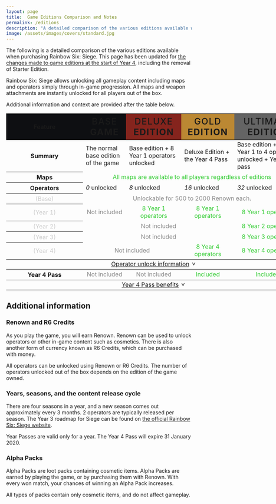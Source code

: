 ```yaml
---
layout: page
title:  Game Editions Comparison and Notes
permalink: /editions
description: "A detailed comparison of the various editions available when purchasing Rainbow Six: Siege."
image: /assets/images/covers/standard.jpg
---
```


<style>
    table{
        min-width: 800px;
        table-layout: fixed;
    }
    .sticky-header{
        position: sticky;
        top: 0;
    }
    .sticky-header th{
        background-color: #0e0f12;
    }
    .features{
        width: 12rem;
    }
    .editions{
        font-size: 1.5rem;
        text-transform: uppercase;
        letter-spacing: 0.1ch;
    }
    .editions strong{
        font-weight: 500;
    }
    .edition-deluxe{
        background-color: #85241d !important;
    }
    .edition-gold{
        background-color: #b83 !important;
    }
    .edition-ultimate{
        background-color: #646464 !important;
    }
    .table-subheader{
        font-weight: normal;
        color: #ccc;
    }
    .table-text{
        padding: 0 2rem;
    }
    .none{
        color: #888;
        text-align: center;
    }
    .locked{
        color: #fc3;
        text-align: center;
    }
    .included{
        color: #3c3;
        text-align: center;
    }
    .locked small, .included small{
        color: #fff;
    }

    .table-toggleable-section{
        display: none;
    }
    .table-toggleable-section-expanded{
        display: table-row-group;
    }
    .table-toggle{
        text-align: center;
    }
    .table-toggle::after{
        content: '>';
        padding-left: 0.5em;
        display: inline-block;
        transform: translateY(-0.25em) translateX(0.25em) rotate(90deg);
        transition: 0.25s transform;
    }
    .table-toggle-expanded::after{
        transform: translateY(0.25em) translateX(0.25em) rotate(-90deg);
    }
</style>
<script>
    function toggleClass(element, name){
        if(element.classList.contains(name)){
            element.classList.remove(name);
        }
        else{
            element.classList.add(name);
        }
    }

    function toggleTableSection(evt, id){
        evt.preventDefault();

        var tbody = document.getElementById(id);
        var toggle = evt.target.parentElement;
        if(tbody.classList.contains("table-toggleable-section")){
            toggleClass(tbody, "table-toggleable-section-expanded");
            toggleClass(toggle, "table-toggle-expanded");
        }

        return false;
    }
</script>

The following is a detailed comparison of the various editions available when purchasing Rainbow Six: Siege. This page has been updated for <a href="https://rainbow6.ubisoft.com/siege/en-us/news/152-344167-16/rainbow-six-siege-year-4-editions-launching-february-12">the changes made to game editions at the start of Year 4</a>, including the removal of Starter Edition.</p>

Rainbow Six: Siege allows unlocking all gameplay content including maps and operators simply through in-game progression. All maps and weapon attachments are instantly unlocked for all players out of the box. 

Additional information and context are provided after the table below. 

<div class="overflow-container">
    <table>
        <thead class="sticky-header">
            <tr>
                <th class="features">Feature</th>
                <th class="editions edition-base font-header">
                    <strong>Base</strong> Game
                </th>
                <th class="editions edition-deluxe font-header">
                    <strong>Deluxe</strong> Edition
                </th>
                <th class="editions edition-gold font-header">
                    <strong>Gold</strong> Edition
                </th>
                <th class="editions edition-ultimate font-header">
                    <strong>Ultimate</strong> Edition
                </th>
            </tr>
        </thead>
        <tbody>
            <tr>
                <th>Summary</th>
                <td> <!--Base Edition-->
                    The normal base edition of the game
                </td>
                <td> <!--Deluxe Edition-->
                    Base edition + 8 Year 1 operators unlocked
                </td>
                <td> <!--Gold Edition-->
                    Deluxe Edition + the Year 4 Pass
                </td>
                <td> <!--Ultimate Edition-->
                    Base edition + all Year 1 to 4 operators unlocked + Year 4 pass
                </td>
            </tr>
            <tr>
                <th>Maps</th>
                <td class="included" colspan="4">All maps are available to all players regardless of editions</td>
            </tr>
            <tr>
                <th>Operators</th>
                <td> <!--Base Edition-->
                    <div class="table-emphasis"><em>0</em> unlocked</div>
                </td>
                <td> <!--Deluxe Edition-->
                    <div class="table-emphasis"><em>8</em> unlocked</div>
                </td>
                <td> <!--Gold Edition-->
                    <div class="table-emphasis"><em>16</em> unlocked</div>
                </td>
                <td> <!--Ultimate Edition-->
                    <div class="table-emphasis"><em>32</em> unlocked</div>
                </td>
            </tr>
            <tr>
                <th class="table-subheader">(Base)</th>
                <td class="none" colspan="4">Unlockable for 500 to 2000 Renown each.</td>
            </tr>
            <tr>
                <th class="table-subheader">(Year 1)</th>
                <td class="none">Not included</td>
                <td class="included">8 Year 1 operators</td>
                <td class="included">8 Year 1 operators</td>
                <td class="included">8 Year 1 operators</td>
            </tr>
            <tr>
                <th class="table-subheader">(Year 2)</th>
                <td class="none" colspan="3">Not included</td>
                <td class="included">8 Year 2 operators</td>
            </tr>
            <tr>
                <th class="table-subheader">(Year 3)</th>
                <td class="none" colspan="3">Not included</td>
                <td class="included">8 Year 3 operators</td>
            </tr>
            <tr>
                <th class="table-subheader">(Year 4)</th>
                <td class="none" colspan="2">Not included</td>
                <td class="included">8 Year 4 operators</td>
                <td class="included">8 Year 4 operators</td>
            </tr>
        </tbody>
        <tbody>
            <tr>
                <td colspan="5" class="table-toggle"><a href="#" onclick="toggleTableSection(event, 'table-operators')">Operator unlock information</a></td>
            </tr>
        </tbody>
        <tbody id="table-operators" class="table-toggleable-section">
            <tr>
                <td class="table-text" colspan="5">
                    <p>
                        <strong>Base operators:</strong><br>
                        The first operator from each CTU (e.g. GIGN, FBI SWAT .etc) costs 500 Renown. The second will cost 1000, third 1500, and fourth 2000 Renown.
                    </p>
                    <p>
                        <strong>DLC operators:</strong><br> 
                        Between 10,000 and 25,000 Renown depending on the operator's original release date. <br>
                        See <a href="/operatorprices">the DLC Operator Unlock Prices page</a> for a list of operators and their current unlock prices
                    </p>
                </td>
            </tr>
            <tr>
                <td class="table-text" colspan="5">
                    <p>
                        Ubisoft estimates it takes 15 hours of play to acquire 12,500 Renown. <br>
                        The Year 1 and Year 2 operators can also be instantly unlocked in the Year 1 and Year 2 bundles for 2400 R6 Credits each (approx US$20).
                    </p>
                </td>
            </tr>
        </tbody>
        <tbody>
            <tr>
                <th>Year 4 Pass</th>
                <!--Base Edition-->
                <td class="none">Not included</td>
                <!--Deluxe Edition-->
                <td class="none">Not included</td>
                <!--Gold Edition-->
                <td class="included">Included</td>
                <!--Ultimate Edition-->
                <td class="included">Included</td>
            </tr>
        </tbody>
        <tbody>
            <tr>
                <td colspan="5" class="table-toggle"><a href="#" onclick="toggleTableSection(event, 'table-pass')">Year 4 Pass benefits</a></td>
            </tr>
        </tbody>
        <tbody id="table-pass" class="table-toggleable-section">
            <tr>
                <td class="table-text" colspan="5">
                    <p>
                        <strong>Year 4 operators</strong>: 
                        Included, with 7-day early access
                    </p>
                    <p>
                        <strong>Included R6 Credits</strong>: 
                        600 R6 Credits
                    </p>
                    <p>
                        <strong>Cosmetic items</strong>: 
                        8 headgear and uniforms, and the Lava Six charm
                    </p>
                    <p>
                        <strong>VIP membership</strong>:<br>
                        - 10% discount on in-game purchases with Renown or R6 Credits<br>
                        - 5% additional Renown earned<br>
                        - +0.3% Alpha Pack chance
                    </p>
                </td>
            </tr>
        </tbody>
    </table>
</div>

## Additional information

### Renown and R6 Credits

As you play the game, you will earn Renown. Renown can be used to unlock operators or other in-game content such as cosmetics. There is also another form of currency known as R6 Credits, which can be purchased with money. 

All operators can be unlocked using Renown or R6 Credits. The number of operators unlocked out of the box depends on the edition of the game owned. 

### Years, seasons, and the content release cycle

There are four seasons in a year, and a new season comes out approximately every 3 months. 2 operators are typically released per season. The Year 3 roadmap for Siege can be found on [the official Rainbow Six: Siege website](https://rainbow6.ubisoft.com/siege/en-us/game-info/roadmap.aspx). 

Year Passes are valid only for a year. The Year 4 Pass will expire 31 January 2020. 

### Alpha Packs

Alpha Packs are loot packs containing cosmetic items. Alpha Packs are earned by playing the game, or by purchasing them with Renown. With every won match, your chances of winning an Alpha Pack increases. 

All types of packs contain only cosmetic items, and do not affect gameplay.

